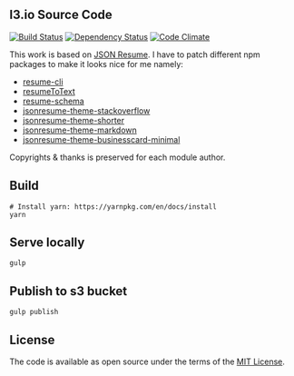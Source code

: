 ## l3.io Source Code

[![Build Status](https://travis-ci.org/laithshadeed/l3.io.svg?branch=master)](https://travis-ci.org/laithshadeed/l3.io)
[![Dependency Status](https://david-dm.org/laithshadeed/l3.io.svg)](https://david-dm.org/laithshadeed/l3.io)
[![Code Climate](https://codeclimate.com/github/laithshadeed/l3.io/badges/gpa.svg)](https://codeclimate.com/github/laithshadeed/l3.io)

This work is based on [JSON Resume](https://jsonresume.org). I have to patch different npm packages to make it looks nice for me namely:
 - [resume-cli](https://github.com/laithshadeed/resume-cli)
 - [resumeToText](https://github.com/laithshadeed/resumeToText)
 - [resume-schema](https://github.com/laithshadeed/resume-schema)
 - [jsonresume-theme-stackoverflow](https://github.com/laithshadeed/jsonresume-theme-stackoverflow)
 - [jsonresume-theme-shorter](https://github.com/laithshadeed/jsonresume-theme-shorter)
 - [jsonresume-theme-markdown](https://github.com/laithshadeed/jsonresume-theme-markdown)
 - [jsonresume-theme-businesscard-minimal](https://github.com/laithshadeed/jsonresume-theme-businesscard-minimal)

Copyrights & thanks is preserved for each module author.

## Build

```
# Install yarn: https://yarnpkg.com/en/docs/install
yarn

```

## Serve locally

```
gulp

```

## Publish to s3 bucket

```
gulp publish

```

## License
The code is available as open source under the terms of the [MIT License](http://opensource.org/licenses/MIT).
